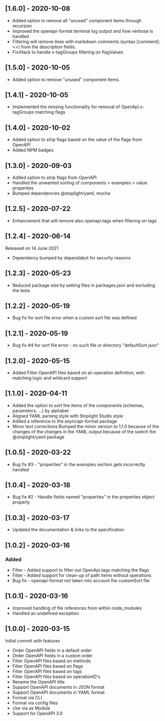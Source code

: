 ## [1.6.0] - 2020-10-08

- Added option to remove all "unused" component items through recursion
- Improved the openapi-format terminal log output and how verbose is handled
- Filtering will remove lines with markdown comments (syntax [comment]: <>) from the description fields.
- Fix/Hack to handle x-tagGroups filtering on flagValues

## [1.5.0] - 2020-10-05

- Added option to remove "unused" component items.

## [1.4.1] - 2020-10-05

- Implemented the missing functionality for removal of OpenApi.x-tagGroups matching flags

## [1.4.0] - 2020-10-02

- Added option to strip flags based on the value of the flags from OpenAPI
- Added NPM badges

## [1.3.0] - 2020-09-03

- Added option to strip flags from OpenAPI
- Handled the unwanted sorting of components > examples > value properties
- Bumped dependencies @stoplight/yaml, mocha

## [1.2.5] - 2020-07-22

- Enhancement that will remove also openapi.tags when filtering on tags

## [1.2.4] - 2020-06-14

Released on 14 June 2021

- Dependency bumped by dependabot for security reasons

## [1.2.3] - 2020-05-23

- Reduced package size by setting files in packages.json and excluding the tests

## [1.2.2] - 2020-05-19

- Bug fix for sort file error when a custom sort file was defined

## [1.2.1] - 2020-05-19

- Bug fix #4 for sort file error - no such file or directory "defaultSort.json"

## [1.2.0] - 2020-05-15

- Added Filter OpenAPI files based on an operation definition, with matching logic and wildcard support

## [1.1.0] - 2020-04-11

- Added the option to sort the items of the components (schemas, parameters, ...) by alphabet
- Aligned YAML parsing style with Stoplight Studio style
- Added a reference to the asyncapi-format package
- Minor text corrections Bumped the minor version to 1.1.0 because of the changes of the changes in the YAML output
  because of the switch the @stoplight/yaml package

## [1.0.5] - 2020-03-22

- Bug fix #3 - "properties" in the examples section gets incorrectly handled

## [1.0.4] - 2020-03-18

- Bug fix #2 - Handle fields named "properties" in the properties object properly

## [1.0.3] - 2020-03-17

- Updated the documentation & links to the specification

## [1.0.2] - 2020-03-16

### Added

- Filter - Added support to filter out OpenApi.tags matching the flags
- Filter - Added support for clean-up of path items without operations
- Bug fix - openapi-format not taken into account the customSort file

## [1.0.1] - 2020-03-16

- Improved handling of file references from within node_modules
- Handled an undefined exception

## [1.0.0] - 2020-03-15

Initial commit with features

- Order OpenAPI fields in a default order
- Order OpenAPI fields in a custom order
- Filter OpenAPI files based on methods
- Filter OpenAPI files based on flags
- Filter OpenAPI files based on tags
- Filter OpenAPI files based on operationID's
- Rename the OpenAPI title
- Support OpenAPI documents in JSON format
- Support OpenAPI documents in YAML format
- Format via CLI
- Format via config files
- Use via as Module
- Support for OpenAPI 3.0
